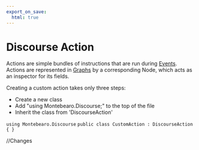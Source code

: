 ```yaml
---
export_on_save:
  html: true
---  
```




# Discourse Action

Actions are simple bundles of instructions that are run during [Events](event.md). Actions are represented in [Graphs](graph.md) by a corresponding Node, which acts as an inspector for its fields.

Creating a custom action takes only three steps:

- Create a new class
- Add "using Montebearo.Discourse;" to the top of the file
- Inherit the class from 'DiscourseAction'

`using Montebearo.Discourse`
`public class CustomAction : DiscourseAction { }`


//Changes
